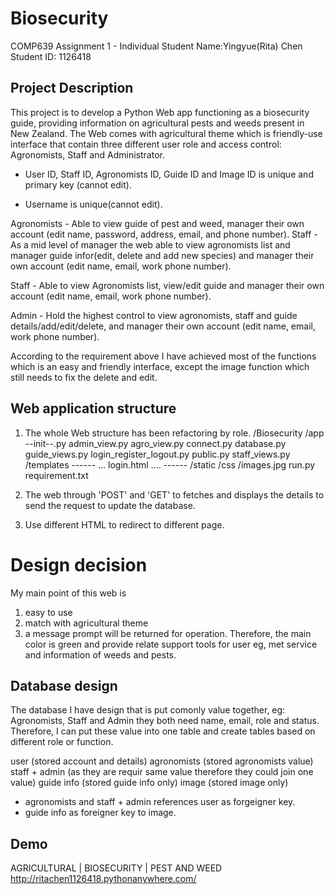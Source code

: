 # Biosecurity
COMP639 Assignment 1 - Individual
Student Name:Yingyue(Rita) Chen
Student ID: 1126418

## Project Description
This project is to develop a Python Web app functioning as a biosecurity guide, providing information on agricultural pests and weeds present in New Zealand. The Web comes with agricultural theme which is friendly-use interface that contain three different user role and access control: Agronomists, Staff and Administrator. 

+ User ID, Staff ID, Agronomists ID, Guide ID and Image ID is unique and primary key (cannot edit).

+ Username is unique(cannot edit).

Agronomists - Able to view guide of pest and weed, manager their own account (edit name, password, address, email, and phone number).
Staff - As a mid level of manager the web able to view agronomists list and manager guide infor(edit, delete and add new species) and manager their own account (edit name, email, work phone number).

Staff - Able to view Agronomists list, view/edit guide and manager their own account (edit name, email, work phone number).

Admin - Hold the highest control to view agronomists, staff and guide details/add/edit/delete, and manager their own account (edit name, email, work phone number).

According to the requirement above I have achieved most of the functions which is an easy and friendly interface, except the image function which still needs to fix the delete and edit.

## Web application structure
1. The whole Web structure has been refactoring by role. 
/Biosecurity
    /app
        --init--.py
        admin_view.py
        agro_view.py
        connect.py
        database.py
        guide_views.py
        login_register_logout.py
        public.py
        staff_views.py
        /templates
            ------
            ...
            login.html
            ....
            ------
        /static
            /css
            /images.jpg
    run.py
    requirement.txt

2. The web through 'POST' and 'GET' to fetches and displays the details to send the request to update the database. 
3. Use different HTML to redirect to different page. 

# Design decision
My main point of this web is
1. easy to use
2. match with agricultural theme
3. a message prompt will be returned for operation.
Therefore, the main color is green and provide relate support tools for user eg, met service and information of weeds and pests. 

## Database design
The database I have design that is put comonly value together, eg: Agronomists, Staff and Admin they both need name, email, role and status. Therefore, I can put these value into one table and create tables based on different role or function. 

user (stored account and details)
agronomists (stored agronomists value)
staff + admin (as they are requir same value therefore they could join one value)
guide info (stored guide info only)
image (stored image only)

+ agronomists and staff + admin references user as forgeigner key.
+ guide info as foreigner key to image.

## Demo
AGRICULTURAL | BIOSECURITY | PEST AND WEED
http://ritachen1126418.pythonanywhere.com/

